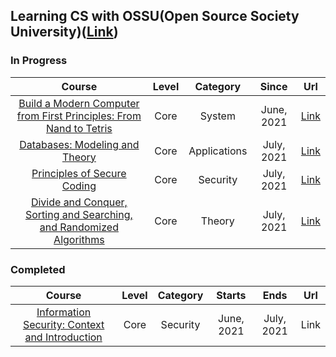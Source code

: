 ## Learning CS with OSSU(Open Source Society University)([Link](https://github.com/ossu/computer-science))

### In Progress

|Course|Level|Category|Since|Url|
|:----:|:---:|:------:|:---:|:-:|
|[Build a Modern Computer from First Principles: From Nand to Tetris](https://www.coursera.org/learn/build-a-computer/home/welcome)|Core|System|June, 2021|[Link](https://github.com/NinaHwang/Computer-Science/tree/main/Core/System/Nand2tetris) </br>|
|[Databases: Modeling and Theory](https://learning.edx.org/course/course-v1:StanfordOnline+SOE.YDB-MDL_THEORY0001+2T2020/home)|Core|Applications|July, 2021|[Link](https://github.com/NinaHwang/Computer-Science/tree/main/Core/Application/Databases_Modeling%20and%20Theory) </br>|
|[Principles of Secure Coding](https://www.coursera.org/learn/secure-coding-principles)|Core|Security|July, 2021|[Link](https://github.com/NinaHwang/Computer-Science/tree/main/Core/Security/Principles%20of%20Secure%20Coding) </br>|
|[Divide and Conquer, Sorting and Searching, and Randomized Algorithms](https://www.coursera.org/learn/algorithms-divide-conquer/home/welcome)|Core|Theory|July, 2021|[Link](https://github.com/NinaHwang/Computer-Science/tree/main/Core/Theory/Divide%20and%20Conquer%2C%20Sorting%20and%20Searching%2C%20and%20Randomized%20Algorithms/Week1) </br>|

### Completed

|Course|Level|Category|Starts|Ends|Url|
|:----:|:---:|:------:|:---:|:---:|:-:|
|[Information Security: Context and Introduction](https://www.coursera.org/learn/information-security-data/home/welcome)|Core|Security|June, 2021|July, 2021|Link </br>|
